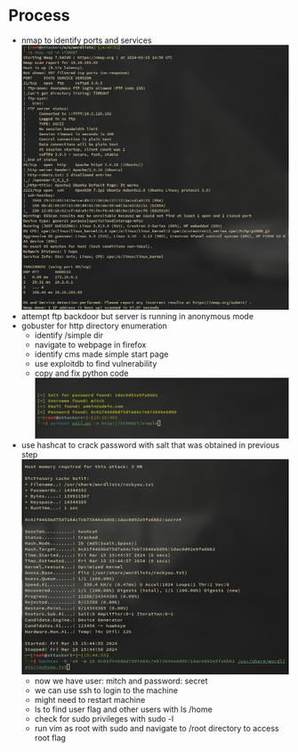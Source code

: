 # Process

- nmap to identify ports and services
  ![nmap scan](./CTF_nmap.png)
- attempt ftp backdoor but server is running in anonymous mode
- gobuster for http directory enumeration
  - identify /simple dir
  - navigate to webpage in firefox
  - identify cms made simple start page
  - use exploitdb to find vulnerability
  - copy and fix python code
    ![sql injection exploit](./CTF-sqli.png)
- use hashcat to crack password with salt that was obtained in previous step
  ![hashcat results](./CTF-hashcat.png)
  - now we have user: mitch and password: secret
  - we can use ssh to login to the machine
  - might need to restart machine
  - ls to find user flag and other users with ls /home
  - check for sudo privileges with sudo -l
  - run vim as root with sudo and navigate to /root directory to access root flag
